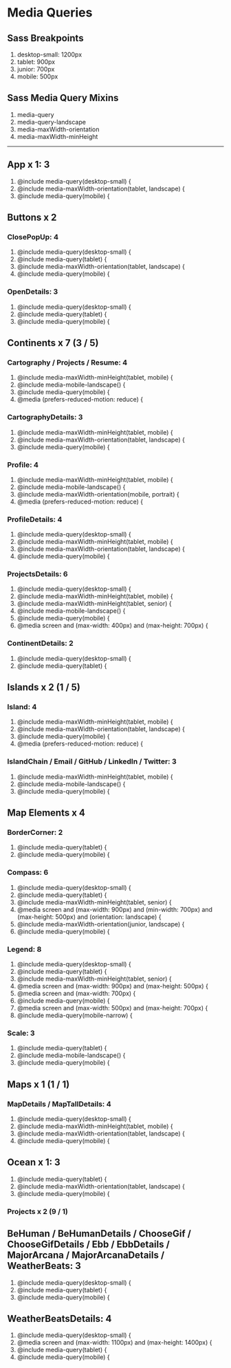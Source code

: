 # Media Queries

## Sass Breakpoints
1. desktop-small: 1200px
1. tablet: 900px
1. junior: 700px
1. mobile: 500px

## Sass Media Query Mixins
1. media-query
1. media-query-landscape
1. media-maxWidth-orientation
1. media-maxWidth-minHeight

---

## App x 1: 3
1. @include media-query(desktop-small) {
1. @include media-maxWidth-orientation(tablet, landscape) {
1. @include media-query(mobile) {


## Buttons x 2
### ClosePopUp: 4
1. @include media-query(desktop-small) {
1. @include media-query(tablet) {
1. @include media-maxWidth-orientation(tablet, landscape) {
1. @include media-query(mobile) {

### OpenDetails: 3
1. @include media-query(desktop-small) {
1. @include media-query(tablet) {
1. @include media-query(mobile) {


## Continents x 7 (3 / 5)
### Cartography / Projects / Resume: 4
1. @include media-maxWidth-minHeight(tablet, mobile) {
1. @include media-mobile-landscape() {
1. @include media-query(mobile) {
1. @media (prefers-reduced-motion: reduce) {

### CartographyDetails: 3
1. @include media-maxWidth-minHeight(tablet, mobile) {
1. @include media-maxWidth-orientation(tablet, landscape) {
1. @include media-query(mobile) {

### Profile: 4
1. @include media-maxWidth-minHeight(tablet, mobile) {
1. @include media-mobile-landscape() {
1. @include media-maxWidth-orientation(mobile, portrait) {
1. @media (prefers-reduced-motion: reduce) {

### ProfileDetails: 4
1. @include media-query(desktop-small) {
1. @include media-maxWidth-minHeight(tablet, mobile) {
1. @include media-maxWidth-orientation(tablet, landscape) {
1. @include media-query(mobile) {

### ProjectsDetails: 6
1. @include media-query(desktop-small) {
1. @include media-maxWidth-minHeight(tablet, mobile) {
1. @include media-maxWidth-minHeight(tablet, senior) {
1. @include media-mobile-landscape() {
1. @include media-query(mobile) {
1. @media screen and (max-width: 400px) and (max-height: 700px) {


### ContinentDetails: 2
1. @include media-query(desktop-small) {
1. @include media-query(tablet) {


## Islands x 2 (1 / 5)
### Island: 4
1. @include media-maxWidth-minHeight(tablet, mobile) {
1. @include media-maxWidth-orientation(tablet, landscape) {
1. @include media-query(mobile) {
1. @media (prefers-reduced-motion: reduce) {

### IslandChain / Email / GitHub / LinkedIn / Twitter: 3
1. @include media-maxWidth-minHeight(tablet, mobile) {
1. @include media-mobile-landscape() {
1. @include media-query(mobile) {


## Map Elements x 4
### BorderCorner: 2
1. @include media-query(tablet) {
1. @include media-query(mobile) {

### Compass: 6
1. @include media-query(desktop-small) {
1. @include media-query(tablet) {
1. @include media-maxWidth-minHeight(tablet, senior) {
1. @media screen and (max-width: 900px) and (min-width: 700px) and (max-height: 500px) and (orientation: landscape) {
1. @include media-maxWidth-orientation(junior, landscape) {
1. @include media-query(mobile) {

### Legend: 8
1. @include media-query(desktop-small) {
1. @include media-query(tablet) {
1. @include media-maxWidth-minHeight(tablet, senior) {
1. @media screen and (max-width: 900px) and (max-height: 500px) {
1. @media screen and (max-width: 700px) {
1. @include media-query(mobile) {
1. @media screen and (max-width: 500px) and (max-height: 700px) {
1. @include media-query(mobile-narrow) {

### Scale: 3
1. @include media-query(tablet) {
1. @include media-mobile-landscape() {
1. @include media-query(mobile) {


## Maps x 1 (1 / 1)
### MapDetails / MapTallDetails: 4
1. @include media-query(desktop-small) {
1. @include media-maxWidth-minHeight(tablet, mobile) {
1. @include media-maxWidth-orientation(tablet, landscape) {
1. @include media-query(mobile) {


## Ocean x 1: 3
1. @include media-query(tablet) {
1. @include media-maxWidth-orientation(tablet, landscape) {
1. @include media-query(mobile) {


### Projects x 2 (9 / 1)
## BeHuman / BeHumanDetails / ChooseGif / ChooseGifDetails / Ebb / EbbDetails / MajorArcana / MajorArcanaDetails / WeatherBeats: 3
1. @include media-query(desktop-small) {
1. @include media-query(tablet) {
1. @include media-query(mobile) {

## WeatherBeatsDetails: 4
1. @include media-query(desktop-small) {
1. @media screen and (max-width: 1100px) and (max-height: 1400px) {
1. @include media-query(tablet) {
1. @include media-query(mobile) {
